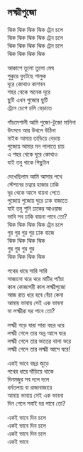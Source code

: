 ## লক্ষ্মীপুজো

ঝিক ঝিক ঝিক ঝিক ট্রেন চলে<br>
ঝিক ঝিক ঝিক ঝিক ট্রেন চলে<br>
ঝিক ঝিক ঝিক ঝিক ট্রেন চলে<br>
ঝিক ঝিক ঝিক ঝিক<br>

আকাশে তুলো তুলো মেঘ<br>
পুকুরে ফুটেছে শালুক<br>
দূরে কোথাও কাশবন<br>
শহর থেকে অনেক দূরে<br>
ছুটি এখন পুজোর ছুটি<br>
ট্রেনে চেপে চলি বেড়াতে<br>

পাঁচমেশালী আমি পুজো-টুজো মানিনা<br>
উৎসবে আর উথলে উঠিনা<br>
মাইক আমায় তাড়িয়ে বেড়ায়<br>
পুজোয় আমার মন পালাতে চায়<br>
এ শহর থেকে দূরে কোথাও<br>
যাই তবু থাকে পিছুটান<br>

দেখেছিলাম আমি আসার পথে<br>
স্টেশনের চত্বরে হাজার ঢাকি<br>
দূর থেকে আসে বায়না পেতে<br>
পুজোয় পুজোয় ঘুরে ঢাক বাজাতে<br>
যাই তবু শুনি ঢাকের আওয়াজ<br>
ভাবি সব ঢাকি বায়না পাবে তো?<br>
ঝিক ঝিক ঝিক ঝিক ট্রেন চলে<br>
গুর গুর গুর গুর ঢাক বাজে<br>
ঝিক ঝিক ঝিক ঝিক<br>
গুর গুর গুর গুর<br>
ঝিক ঝিক ঝিক ঝিক<br>

পথের ধারে সারি সারি<br>
সাজানো থরে থরে মাটির প্যাঁচা<br>
কাল কোজাগরী কাল লক্ষ্মীপুজো<br>
আজ রাত ধরে হবে বেঁচা কেনা<br>
আমায় ভাবায় সেই এক ভাবনা<br>
মা লক্ষ্মীরা ঘর পাবে তো?<br>

লক্ষ্মী গড়ে যারা সারা বছর ধরে<br>
লক্ষ্মী গেলে তার অন্ন আসে ঘরে<br>
লক্ষ্মী গেলে তার ভাতের থালা ভরে<br>
লক্ষ্মী গেলে তার লক্ষ্মী আসে ঘরে!<br>

একই ভাবে বছর জুড়ে<br>
পথের ধারে দাঁড়িয়ে থাকে<br>
দিনমজুর সব দলে দলে<br>
ধর্মতলায় বা রাজাবাজারে<br>
আমায় ভাবায় সেই এক ভাবনা<br>
দিন গেলে সবাই দর পাবে তো?<br>

একই ভাবে দিন চলে<br>
একই ভাবে দিন চলে<br>
একই ভাবে দিন চলে<br>
একই ভাবে<br>
